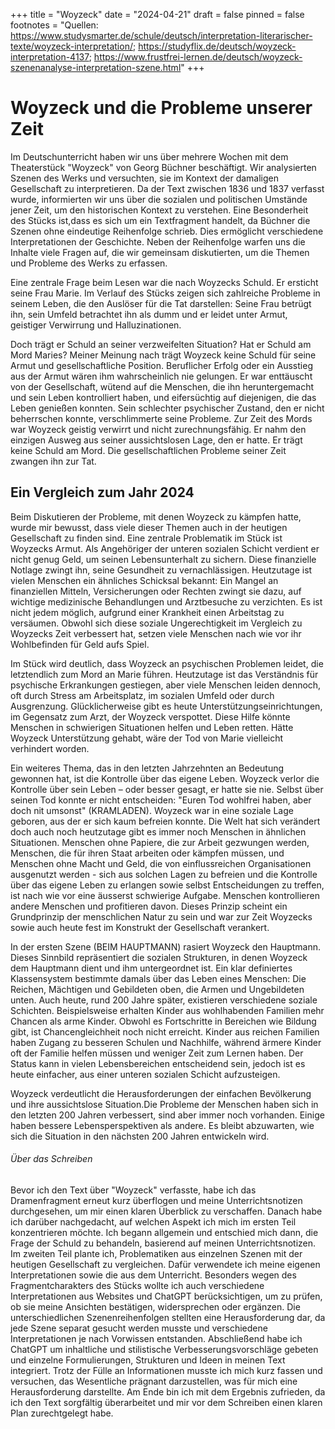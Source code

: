 +++
title = "Woyzeck"
date = "2024-04-21"
draft = false
pinned = false
footnotes = "Quellen: https://www.studysmarter.de/schule/deutsch/interpretation-literarischer-texte/woyzeck-interpretation/; https://studyflix.de/deutsch/woyzeck-interpretation-4137; https://www.frustfrei-lernen.de/deutsch/woyzeck-szenenanalyse-interpretation-szene.html"
+++
# Woyzeck und die Probleme unserer Zeit

Im Deutschunterricht haben wir uns über mehrere Wochen mit dem Theaterstück "Woyzeck" von Georg Büchner beschäftigt. Wir analysierten Szenen des Werks und versuchten, sie im Kontext der damaligen Gesellschaft zu interpretieren. Da der Text zwischen 1836 und 1837 verfasst wurde, informierten wir uns über die sozialen und politischen Umstände jener Zeit, um den historischen Kontext zu verstehen. Eine Besonderheit des Stücks ist,dass es sich um ein Textfragment handelt, da Büchner die Szenen ohne eindeutige Reihenfolge schrieb. Dies ermöglicht verschiedene Interpretationen der Geschichte. Neben der Reihenfolge warfen uns die Inhalte viele Fragen auf, die wir gemeinsam diskutierten, um die Themen und Probleme des Werks zu erfassen.

Eine zentrale Frage beim Lesen war die nach Woyzecks Schuld. Er ersticht seine Frau Marie. Im Verlauf des Stücks zeigen sich zahlreiche Probleme in seinem Leben, die den Auslöser für die Tat darstellen: Seine Frau betrügt ihn, sein Umfeld betrachtet ihn als dumm und er leidet unter Armut, geistiger Verwirrung und Halluzinationen.

Doch trägt er Schuld an seiner verzweifelten Situation? Hat er Schuld am Mord Maries? Meiner Meinung nach trägt Woyzeck keine Schuld für seine Armut und gesellschaftliche Position. Beruflicher Erfolg oder ein Ausstieg aus der Armut wären ihm wahrscheinlich nie gelungen. Er war enttäuscht von der Gesellschaft, wütend auf die Menschen, die ihn heruntergemacht und sein Leben kontrolliert haben, und eifersüchtig auf diejenigen, die das Leben genießen konnten. Sein schlechter psychischer Zustand, den er nicht beherrschen konnte, verschlimmerte seine Probleme. Zur Zeit des Mords war Woyzeck geistig verwirrt und nicht zurechnungsfähig. Er nahm den einzigen Ausweg aus seiner aussichtslosen Lage, den er hatte. Er trägt keine Schuld am Mord. Die gesellschaftlichen Probleme seiner Zeit zwangen ihn zur Tat.

## Ein Vergleich zum Jahr 2024

Beim Diskutieren der Probleme, mit denen Woyzeck zu kämpfen hatte, wurde mir bewusst, dass viele dieser Themen auch in der heutigen Gesellschaft zu finden sind. Eine zentrale Problematik im Stück ist Woyzecks Armut. Als Angehöriger der unteren sozialen Schicht verdient er nicht genug Geld, um seinen Lebensunterhalt zu sichern. Diese finanzielle Notlage zwingt ihn, seine Gesundheit zu vernachlässigen. Heutzutage ist vielen Menschen ein ähnliches Schicksal bekannt: Ein Mangel an finanziellen Mitteln, Versicherungen oder Rechten zwingt sie dazu, auf wichtige medizinische Behandlungen und Arztbesuche zu verzichten. Es ist nicht jedem möglich, aufgrund einer Krankheit einen Arbeitstag zu versäumen. Obwohl sich diese soziale Ungerechtigkeit im Vergleich zu Woyzecks Zeit verbessert hat, setzen viele Menschen nach wie vor ihr Wohlbefinden für Geld aufs Spiel.

Im Stück wird deutlich, dass Woyzeck an psychischen Problemen leidet, die letztendlich zum Mord an Marie führen. Heutzutage ist das Verständnis für psychische Erkrankungen gestiegen, aber viele Menschen leiden dennoch, oft durch Stress am Arbeitsplatz, im sozialen Umfeld oder durch Ausgrenzung. Glücklicherweise gibt es heute Unterstützungseinrichtungen, im Gegensatz zum Arzt, der Woyzeck verspottet. Diese Hilfe könnte Menschen in schwierigen Situationen helfen und Leben retten. Hätte Woyzeck Unterstützung gehabt, wäre der Tod von Marie vielleicht verhindert worden.

Ein weiteres Thema, das in den letzten Jahrzehnten an Bedeutung gewonnen hat, ist die Kontrolle über das eigene Leben. Woyzeck verlor die Kontrolle über sein Leben – oder besser gesagt, er hatte sie nie. Selbst über seinen Tod konnte er nicht entscheiden: "Euren Tod wohlfrei haben, aber doch nit umsonst" (KRAMLADEN). Woyzeck war in eine soziale Lage geboren, aus der er sich kaum befreien konnte. Die Welt hat sich verändert doch auch noch heutzutage gibt es immer noch Menschen in ähnlichen Situationen. Menschen ohne Papiere, die zur Arbeit gezwungen werden, Menschen, die für ihren Staat arbeiten oder kämpfen müssen, und Menschen ohne Macht und Geld, die von einflussreichen Organisationen ausgenutzt werden - sich aus solchen Lagen zu befreien und die Kontrolle über das eigene Leben zu erlangen sowie selbst Entscheidungen zu treffen, ist nach wie vor eine äusserst schwierige Aufgabe. Menschen kontrollieren andere Menschen und profitieren davon. Dieses Prinzip scheint ein Grundprinzip der menschlichen Natur zu sein und war zur Zeit Woyzecks sowie auch heute fest im Konstrukt der Gesellschaft verankert.

In der ersten Szene (BEIM HAUPTMANN) rasiert Woyzeck den Hauptmann. Dieses Sinnbild repräsentiert die sozialen Strukturen, in denen Woyzeck dem Hauptmann dient und ihm untergeordnet ist. Ein klar definiertes Klassensystem bestimmte damals über das Leben eines Menschen: Die Reichen, Mächtigen und Gebildeten oben, die Armen und Ungebildeten unten. Auch heute, rund 200 Jahre später, existieren verschiedene soziale Schichten. Beispielsweise erhalten Kinder aus wohlhabenden Familien mehr Chancen als arme Kinder. Obwohl es Fortschritte in Bereichen wie Bildung gibt, ist Chancengleichheit noch nicht erreicht. Kinder aus reichen Familien haben Zugang zu besseren Schulen und Nachhilfe, während ärmere Kinder oft der Familie helfen müssen und weniger Zeit zum Lernen haben. Der Status kann in vielen Lebensbereichen entscheidend sein, jedoch ist es heute einfacher, aus einer unteren sozialen Schicht aufzusteigen.

Woyzeck verdeutlicht die Herausforderungen der einfachen Bevölkerung und ihre aussichtslose Situation.Die Probleme der Menschen haben sich in den letzten 200 Jahren verbessert, sind aber immer noch vorhanden. Einige haben bessere Lebensperspektiven als andere. Es bleibt abzuwarten, wie sich die Situation in den nächsten 200 Jahren entwickeln wird.



###### Über das Schreiben

Bevor ich den Text über "Woyzeck" verfasste, habe ich das Dramenfragment erneut kurz überflogen und meine Unterrichtsnotizen durchgesehen, um mir einen klaren Überblick zu verschaffen. Danach habe ich darüber nachgedacht, auf welchen Aspekt ich mich im ersten Teil konzentrieren möchte. Ich begann allgemein und entschied mich dann, die Frage der Schuld zu behandeln, basierend auf meinen Unterrichtsnotizen. Im zweiten Teil plante ich, Problematiken aus einzelnen Szenen mit der heutigen Gesellschaft zu vergleichen. Dafür verwendete ich meine eigenen Interpretationen sowie die aus dem Unterricht. Besonders wegen des Fragmentcharakters des Stücks wollte ich auch verschiedene Interpretationen aus Websites und ChatGPT berücksichtigen, um zu prüfen, ob sie meine Ansichten bestätigen, widersprechen oder ergänzen. Die unterschiedlichen Szenenreihenfolgen stellten eine Herausforderung dar, da jede Szene separat gesucht werden musste und verschiedene Interpretationen je nach Vorwissen entstanden. Abschließend habe ich ChatGPT um inhaltliche und stilistische Verbesserungsvorschläge gebeten und einzelne Formulierungen, Strukturen und Ideen in meinen Text integriert. Trotz der Fülle an Informationen musste ich mich kurz fassen und versuchen, das Wesentliche prägnant darzustellen, was für mich eine Herausforderung darstellte. Am Ende bin ich mit dem Ergebnis zufrieden, da ich den Text sorgfältig überarbeitet und mir vor dem Schreiben einen klaren Plan zurechtgelegt habe.